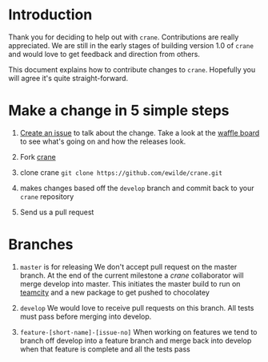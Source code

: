 # Introduction
Thank you for deciding to help out with `crane`. Contributions are really appreciated. We are still in the early stages of building version 1.0 of `crane` and would love to get feedback and direction from others.

This document explains how to contribute changes to `crane`. Hopefully you will agree it's quite straight-forward.

# Make a change in 5 simple steps
1. [Create an issue](https://github.com/ewilde/crane/issues) to talk about the change. Take a look at the [waffle board](https://waffle.io/ewilde/crane) to see what's going on and how the releases look.
2. Fork [crane](https://github.com/ewilde/crane/fork)

3. clone crane 
`git clone https://github.com/ewilde/crane.git`

4. makes changes based off the `develop` branch and commit back to your `crane` repository

5. Send us a pull request


# Branches
1. `master` is for releasing 
We don't accept pull request on the master branch. At the end of the current milestone a *crane* collaborator will merge develop into master. This initiates the master build to run on [teamcity](http://teamcity.cranebuild.com/viewType.html?buildTypeId=crane_Master&branch_crane=%3Cdefault%3E&tab=buildTypeStatusDiv) and a new package to get pushed to chocolatey

2. `develop` 
We would love to receive pull requests on this branch. All tests must pass before merging into develop.

3. `feature-[short-name]-[issue-no]`
When working on features we tend to branch off develop into a feature branch and merge back into develop when that feature is complete and all the tests pass
